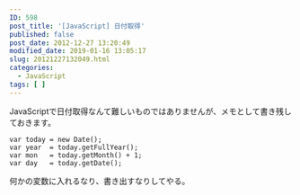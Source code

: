 ```yaml
---
ID: 598
post_title: '[JavaScript] 日付取得'
published: false
post_date: 2012-12-27 13:20:49
modified_date: 2019-01-16 13:05:17
slug: 20121227132049.html
categories:
  - JavaScript
tags: [ ]
---
```

JavaScriptで日付取得なんて難しいものではありませんが、メモとして書き残しておきます。
<!--more-->

```
var today = new Date();
var year  = today.getFullYear();
var mon   = today.getMonth() + 1;
var day   = today.getDate();
```

何かの変数に入れるなり、書き出すなりしてやる。